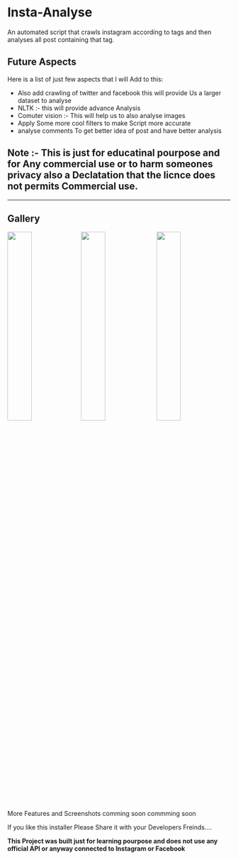# Insta-Analyse

An automated script that crawls instagram according to tags and then analyses all post containing that tag.


## Future Aspects 


Here is a list of just few aspects that I will Add to this:

* Also add crawling of twitter and facebook this will provide Us a larger dataset to analyse
* NLTK :- this will provide advance Analysis
* Comuter vision :- This will help us to also analyse images
* Apply Some more cool filters to make Script more accurate
* analyse comments To get better idea of post and have better analysis


## Note :- This is just for educatinal pourpose and for Any commercial use or to harm someones privacy also a Declatation that the licnce does not permits Commercial use.

_________________________________________________________

## Gallery

<img src="https://git-images.myedukit.com/insta-analyse/1.png" width="33%"></img><img src="https://git-images.myedukit.com/insta-analyse/2.png" width="33%"></img> <img src="https://git-images.myedukit.com/insta-analyse/3.png" width="33%"></img>

More Features and Screenshots comming soon commming soon

If you like this installer Please Share it with your Developers Freinds....

**This Project was built just for learning pourpose and does not use any official API or anyway connected to Instagram or Facebook**
